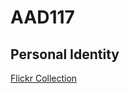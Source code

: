 # AAD117

Personal Identity
------------------

[Flickr Collection](https://www.flickr.com/photos/hayleygregg/collections/72157650779892609/)
